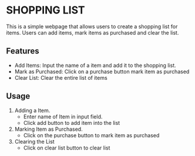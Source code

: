 <h1>SHOPPING LIST</h1>
<p>This is a simple webpage that allows users to create a shopping list for items. Users can add items, mark items as purchased and clear the list.</p>

<h2>Features</h2>
<ul>
<li>Add Items: Input the name of a item and add it to the shopping list.</li>
<li>Mark as Purchased: Click on a purchase button mark item as purchased</li>
<li>Clear List: Clear the entire list of items</li>
</ul>
<h2>Usage</h2>
<ol>
<li>
Adding a Item.
<ul>
<li>Enter name of Item in input field.</li>
<li>Click add button to add item into the list</li>
</ul>
</li>
<li>
Marking Item as Purchased.
<ul>
<li>Click on the purchase button to mark item as purchased</li>
</ul>
</li>
<li>
Clearing the List
<ul>
<li>Click on clear list button to clear list</li>
</ul>
</li>
</ol>